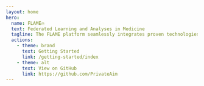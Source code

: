 ```yaml
---
layout: home
hero:
  name: FLAME🔥
  text: Federated Learning and Analyses in Medicine
  tagline: The FLAME platform seamlessly integrates proven technologies to revolutionize medical data analysis, ensuring robustness, security, and compliance while driving progress in research and data privacy.
  actions:
    - theme: brand
      text: Getting Started
      link: /getting-started/index
    - theme: alt
      text: View on GitHub
      link: https://github.com/PrivateAim
---
```

<style>
:root {
  --vp-home-hero-name-color: #ea5930;
  --vp-c-brand-1: #ea5930;
  --vp-c-brand-3: #ea5930;
  --vp-c-brand-2: #f49619;;
}


</style>

